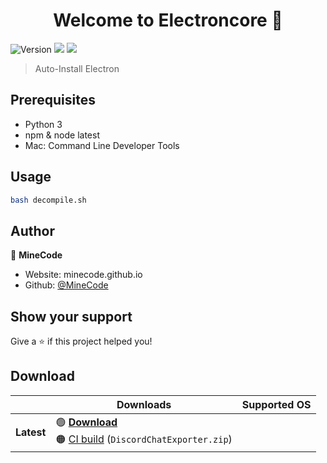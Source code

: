 <h1 align="center">Welcome to Electroncore 👋</h1>
<p>
  <img alt="Version" src="https://img.shields.io/badge/version-1.0.0-blue.svg?cacheSeconds=2592000" />
  <img src="https://img.shields.io/badge/npm-%3E%3D5.5.0-blue.svg" />
  <img src="https://img.shields.io/badge/node-%3E%3D9.3.0-blue.svg" />
</p>

> Auto-Install Electron

## Prerequisites
- Python 3
- npm & node latest
- Mac: Command Line Developer Tools

## Usage

```sh
bash decompile.sh
```

## Author

👤 **MineCode**

* Website: minecode.github.io
* Github: [@MineCode](https://github.com/MineCode)

## Show your support

Give a ⭐️ if this project helped you!

## Download

<table>
  <thead>
    <tr>
      <th></th>
      <th>Downloads</th>
      <th>Supported OS</th>
    </tr>
  </thead>
  <tbody>
    <tr>
      <td><b>Latest</b></td>
      <td>
        <div>🟢 <b><a href="">Download</a></b></div>
        <div>🟠 <a href="https://github.com/Tyrrrz/DiscordChatExporter/actions?query=workflow%3ACI">CI build</a> (<code>DiscordChatExporter.zip</code>)</div>
      </td>
    </tr>
  </tbody>
</table>
